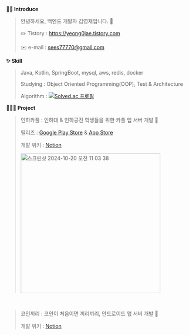 **🙋‍♂️ Introduce**

> 안녕하세요, 백엔드 개발자 김영재입니다. 👋
> 
> ✏️ Tistory : https://yeong0jae.tistory.com
> 
> ✉️ e-mail : sees77770@gmail.com

**✨ Skill**

> Java, Kotlin, SpringBoot, mysql, aws, redis, docker
> 
> Studying : Object Oriented Programming(OOP), Test & Architecture
> 
> Algorithm : [![Solved.ac 프로필](http://mazassumnida.wtf/api/mini/generate_badge?boj=kyj91032)](https://solved.ac/kyj91032)

**🧑‍🤝‍🧑 Project**

> 인하카풀 : 인하대 & 인하공전 학생들을 위한 카풀 앱 서버 개발 🚙
> 
> 릴리즈 : [Google Play Store](https://play.google.com/store/apps/details?id=com.objects.inha_carpool&hl=ko-KR&pli=1) & [App Store](https://apps.apple.com/kr/app/%EC%9D%B8%ED%95%98%EC%B9%B4%ED%92%80/id6471822092)
>
> 개발 위키 : [Notion](https://abalone-shake-786.notion.site/11a34c6106cb808b871cd7e3287a2273?v=11a34c6106cb813fa746000cfe688746&pvs=74)
>
> <img width="380" alt="스크린샷 2024-10-20 오전 11 03 38" src="https://github.com/user-attachments/assets/6ca944f6-aa07-4fbb-ab23-a5736b2511ae"> 
<br>

> 코인끼리 : 코인이 처음이면 끼리끼리, 안드로이드 앱 서버 개발 🐘
>
> 개발 위키 : [Notion](https://east-layer-215.notion.site/abbf68d26718466897f8bdd778681d28?v=cd1996721c304161a7b6b86cf3d25202)
> 
